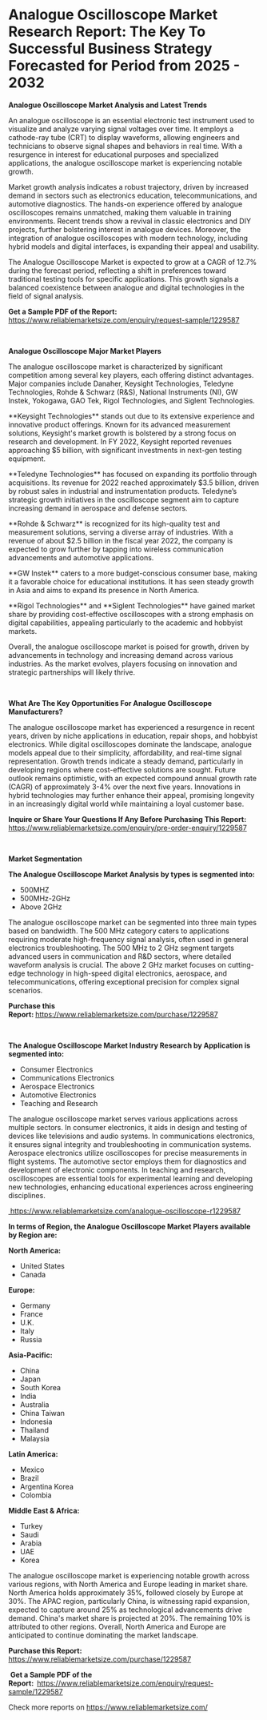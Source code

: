 <p><h1>Analogue Oscilloscope Market Research Report: The Key To Successful Business Strategy Forecasted for Period from 2025 - 2032</h1></p><p><strong>Analogue Oscilloscope Market Analysis and Latest Trends</strong></p>
<p><p>An analogue oscilloscope is an essential electronic test instrument used to visualize and analyze varying signal voltages over time. It employs a cathode-ray tube (CRT) to display waveforms, allowing engineers and technicians to observe signal shapes and behaviors in real time. With a resurgence in interest for educational purposes and specialized applications, the analogue oscilloscope market is experiencing notable growth.</p><p>Market growth analysis indicates a robust trajectory, driven by increased demand in sectors such as electronics education, telecommunications, and automotive diagnostics. The hands-on experience offered by analogue oscilloscopes remains unmatched, making them valuable in training environments. Recent trends show a revival in classic electronics and DIY projects, further bolstering interest in analogue devices. Moreover, the integration of analogue oscilloscopes with modern technology, including hybrid models and digital interfaces, is expanding their appeal and usability.</p><p>The Analogue Oscilloscope Market is expected to grow at a CAGR of 12.7% during the forecast period, reflecting a shift in preferences toward traditional testing tools for specific applications. This growth signals a balanced coexistence between analogue and digital technologies in the field of signal analysis.</p></p>
<p><strong>Get a Sample PDF of the Report:&nbsp;</strong> <a href="https://www.reliablemarketsize.com/enquiry/request-sample/1229587?utm_campaign=2445&utm_medium=2&utm_source=Github&utm_content=ia&utm_term=09042025&utm_id=analogue-oscilloscope">https://www.reliablemarketsize.com/enquiry/request-sample/1229587</a></p>
<p>&nbsp;</p>
<p><strong>Analogue Oscilloscope Major Market Players</strong></p>
<p><p>The analogue oscilloscope market is characterized by significant competition among several key players, each offering distinct advantages. Major companies include Danaher, Keysight Technologies, Teledyne Technologies, Rohde & Schwarz (R&S), National Instruments (NI), GW Instek, Yokogawa, GAO Tek, Rigol Technologies, and Siglent Technologies.</p><p>**Keysight Technologies** stands out due to its extensive experience and innovative product offerings. Known for its advanced measurement solutions, Keysight's market growth is bolstered by a strong focus on research and development. In FY 2022, Keysight reported revenues approaching $5 billion, with significant investments in next-gen testing equipment.</p><p>**Teledyne Technologies** has focused on expanding its portfolio through acquisitions. Its revenue for 2022 reached approximately $3.5 billion, driven by robust sales in industrial and instrumentation products. Teledyne’s strategic growth initiatives in the oscilloscope segment aim to capture increasing demand in aerospace and defense sectors.</p><p>**Rohde & Schwarz** is recognized for its high-quality test and measurement solutions, serving a diverse array of industries. With a revenue of about $2.5 billion in the fiscal year 2022, the company is expected to grow further by tapping into wireless communication advancements and automotive applications.</p><p>**GW Instek** caters to a more budget-conscious consumer base, making it a favorable choice for educational institutions. It has seen steady growth in Asia and aims to expand its presence in North America.</p><p>**Rigol Technologies** and **Siglent Technologies** have gained market share by providing cost-effective oscilloscopes with a strong emphasis on digital capabilities, appealing particularly to the academic and hobbyist markets.</p><p>Overall, the analogue oscilloscope market is poised for growth, driven by advancements in technology and increasing demand across various industries. As the market evolves, players focusing on innovation and strategic partnerships will likely thrive.</p></p>
<p>&nbsp;</p>
<p><strong>What Are The Key Opportunities For Analogue Oscilloscope Manufacturers?</strong></p>
<p><p>The analogue oscilloscope market has experienced a resurgence in recent years, driven by niche applications in education, repair shops, and hobbyist electronics. While digital oscilloscopes dominate the landscape, analogue models appeal due to their simplicity, affordability, and real-time signal representation. Growth trends indicate a steady demand, particularly in developing regions where cost-effective solutions are sought. Future outlook remains optimistic, with an expected compound annual growth rate (CAGR) of approximately 3-4% over the next five years. Innovations in hybrid technologies may further enhance their appeal, promising longevity in an increasingly digital world while maintaining a loyal customer base.</p></p>
<p><strong>Inquire or Share Your Questions If Any Before Purchasing This Report:</strong> <a href="https://www.reliablemarketsize.com/enquiry/pre-order-enquiry/1229587?utm_campaign=2445&utm_medium=2&utm_source=Github&utm_content=ia&utm_term=09042025&utm_id=analogue-oscilloscope">https://www.reliablemarketsize.com/enquiry/pre-order-enquiry/1229587</a></p>
<p>&nbsp;</p>
<p><strong>Market Segmentation</strong></p>
<p><strong>The Analogue Oscilloscope Market Analysis by types is segmented into:</strong></p>
<p><ul><li>500MHZ</li><li>500MHz-2GHz</li><li>Above 2GHz</li></ul></p>
<p><p>The analogue oscilloscope market can be segmented into three main types based on bandwidth. The 500 MHz category caters to applications requiring moderate high-frequency signal analysis, often used in general electronics troubleshooting. The 500 MHz to 2 GHz segment targets advanced users in communication and R&D sectors, where detailed waveform analysis is crucial. The above 2 GHz market focuses on cutting-edge technology in high-speed digital electronics, aerospace, and telecommunications, offering exceptional precision for complex signal scenarios.</p></p>
<p><strong>Purchase this Report:&nbsp;</strong><a href="https://www.reliablemarketsize.com/purchase/1229587?utm_campaign=2445&utm_medium=2&utm_source=Github&utm_content=ia&utm_term=09042025&utm_id=analogue-oscilloscope">https://www.reliablemarketsize.com/purchase/1229587</a></p>
<p>&nbsp;</p>
<p><strong>The Analogue Oscilloscope Market Industry Research by Application is segmented into:</strong></p>
<p><ul><li>Consumer Electronics</li><li>Communications Electronics</li><li>Aerospace Electronics</li><li>Automotive Electronics</li><li>Teaching and Research</li></ul></p>
<p><p>The analogue oscilloscope market serves various applications across multiple sectors. In consumer electronics, it aids in design and testing of devices like televisions and audio systems. In communications electronics, it ensures signal integrity and troubleshooting in communication systems. Aerospace electronics utilize oscilloscopes for precise measurements in flight systems. The automotive sector employs them for diagnostics and development of electronic components. In teaching and research, oscilloscopes are essential tools for experimental learning and developing new technologies, enhancing educational experiences across engineering disciplines.</p></p>
<p><a href="https://www.reliablemarketsize.com/analogue-oscilloscope-r1229587?utm_campaign=2445&utm_medium=2&utm_source=Github&utm_content=ia&utm_term=09042025&utm_id=analogue-oscilloscope">&nbsp;https://www.reliablemarketsize.com/analogue-oscilloscope-r1229587</a></p>
<p><strong>In terms of Region, the Analogue Oscilloscope Market Players available by Region are:</strong></p>
<p>
    <p> <strong> North America: </strong>
        <ul>
            <li>United States</li>
            <li>Canada</li>
        </ul>
        </p> 
    <p> <strong> Europe: </strong>
        <ul>
            <li>Germany</li>
            <li>France</li>
            <li>U.K.</li>
            <li>Italy</li>
            <li>Russia</li>
        </ul>
        </p> 
    <p> <strong> Asia-Pacific: </strong>
        <ul>
            <li>China</li>
            <li>Japan</li>
            <li>South Korea</li>
            <li>India</li>
            <li>Australia</li>
            <li>China Taiwan</li>
            <li>Indonesia</li>
            <li>Thailand</li>
            <li>Malaysia</li>
        </ul>
        </p> 
    <p> <strong> Latin America: </strong>
        <ul>
            <li>Mexico</li>
            <li>Brazil</li>
            <li>Argentina Korea</li>
            <li>Colombia</li>
        </ul>
        </p> 
    <p> <strong> Middle East & Africa: </strong>
        <ul>
            <li>Turkey</li>
            <li>Saudi</li>
            <li>Arabia</li>
            <li>UAE</li>
            <li>Korea</li>
        </ul>
    </p>
    </p>
<p><p>The analogue oscilloscope market is experiencing notable growth across various regions, with North America and Europe leading in market share. North America holds approximately 35%, followed closely by Europe at 30%. The APAC region, particularly China, is witnessing rapid expansion, expected to capture around 25% as technological advancements drive demand. China's market share is projected at 20%. The remaining 10% is attributed to other regions. Overall, North America and Europe are anticipated to continue dominating the market landscape.</p></p>
<p><strong>Purchase this Report: </strong><a href="https://www.reliablemarketsize.com/purchase/1229587?utm_campaign=2445&utm_medium=2&utm_source=Github&utm_content=ia&utm_term=09042025&utm_id=analogue-oscilloscope">https://www.reliablemarketsize.com/purchase/1229587</a></p>
<p>&nbsp;<strong>Get a Sample PDF of the Report:&nbsp;&nbsp;</strong><a href="https://www.reliablemarketsize.com/enquiry/request-sample/1229587?utm_campaign=2445&utm_medium=2&utm_source=Github&utm_content=ia&utm_term=09042025&utm_id=analogue-oscilloscope">https://www.reliablemarketsize.com/enquiry/request-sample/1229587</a></p>
<p><strong></strong></p>
<p>Check more reports on <a href="https://www.reliablemarketsize.com/?utm_campaign=2445&utm_medium=2&utm_source=Github&utm_content=ia&utm_term=09042025&utm_id=analogue-oscilloscope">https://www.reliablemarketsize.com/</a></p>